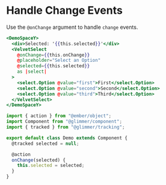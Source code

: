 # Handle Change Events

Use the `@onChange` argument to handle `change` events.

```hbs template
<DemoSpaceY>
  <div>Selected: '{{this.selected}}'</div>
  <VelvetSelect
    @onChange={{this.onChange}}
    @placeholder="Select an Option"
    @selected={{this.selected}}
    as |select|
  >
    <select.Option @value="first">First</select.Option>
    <select.Option @value="second">Second</select.Option>
    <select.Option @value="third">Third</select.Option>
  </VelvetSelect>
</DemoSpaceY>
```

```js component
import { action } from "@ember/object";
import Component from "@glimmer/component";
import { tracked } from "@glimmer/tracking";

export default class Demo extends Component {
  @tracked selected = null;

  @action
  onChange(selected) {
    this.selected = selected;
  }
}
```
